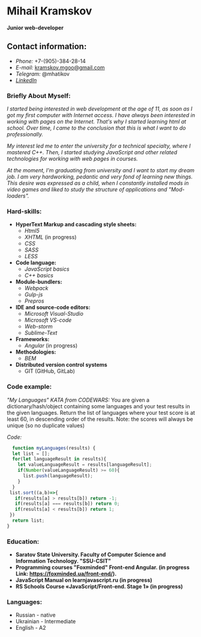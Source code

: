 # **Mihail Kramskov**
**Junior web-developer**

## Contact information:
* *Phone:* +7-(905)-384-28-14
* *E-mail:* kramskov.mgoo@gmail.com
* *Telegram:* @mhatikov
* *[LinkedIn](www.linkedin.com/in/mhatikov)*
### Briefly About Myself:
*I started being interested in web development at the age of 11, as soon as I got my first computer with Internet access. I have always been interested in working with pages on the Internet. That's why I started learning html at school. Over time, I came to the conclusion that this is what I want to do professionally.*

*My interest led me to enter the university for a technical specialty, where I mastered C++. Then, I started studying JavaScript and other related technologies for working with web pages in courses.*

*At the moment, I'm graduating from university and I want to start my dream job. I am very hardworking, pedantic and very fond of learning new things. This desire was expressed as a child, when I constantly installed mods in video games and liked to study the structure of applications and "Mod-loaders".*

### **Hard-skills:**
* **HyperText Markup and cascading style sheets:**
  * *Html5*
  * *XHTML* (in progress)
  * *CSS*
  * *SASS*
  * *LESS*
* **Code language:**
  * *JavaScript basics*
  * *C++ basics*
* **Module-bundlers:**
  * *Webpack*
  * *Gulp-js*
  * *Prepros*
* **IDE and source-code editors:**
  * *Microsoft Visual-Studio*
  * *Microsoft VS-code*
  * *Web-storm*
  * *Sublime-Text*
* **Frameworks:** 
  * *Angular* (in progress)
* **Methodologies:**
  * *BEM*
* **Distributed version control systems**
  * GIT (GitHub, GitLab)

### **Code example:**
*"My Languages" KATA from CODEWARS:* 
You are given a dictionary/hash/object containing some languages and your test results in the given languages. Return the list of languages where your test score is at least 60, in descending order of the results. Note: the scores will always be unique (so no duplicate values)

*Code:* 
```javascript
  function myLanguages(results) {
  let list = [];
  for(let languageResult in results){
    let valueLanguageResult = results[languageResult];
    if(Number(valueLanguageResult) >= 60){
      list.push(languageResult);
    }
  }
 list.sort((a,b)=>{
   if(results[a] > results[b]) return -1;
   if(results[a] === results[b]) return 0;
   if(results[a] < results[b]) return 1;
 })
  return list;
}
```

### **Education:**
* **Saratov State University. Faculty of Computer Science and Information Technology. "SSU-CSIT"**
* **Programming courses "Foxminded" Front-end Angular. (in progress Link: https://foxminded.ua/front-end/).**
* **JavaScript Manual on learnjavascript.ru (in progress)**
* **RS Schools Course «JavaScript/Front-end. Stage 1» (in progress)**
### **Languages:**
* Russian - native
* Ukrainian - Intermediate
* English - A2
